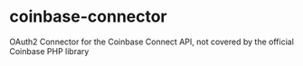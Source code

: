 # coinbase-connector
OAuth2 Connector for the Coinbase Connect API, not covered by the official Coinbase PHP library
